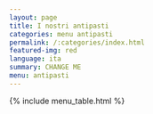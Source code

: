 ```yaml
---
layout: page
title: I nostri antipasti
categories: menu antipasti
permalink: /:categories/index.html
featured-img: red
language: ita
summary: CHANGE ME
menu: antipasti
---
```


{% include menu_table.html %} 














